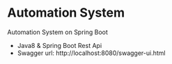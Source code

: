 # Automation System
Automation System on Spring Boot
- Java8 & Spring Boot Rest Api
- Swagger url: http://localhost:8080/swagger-ui.html
